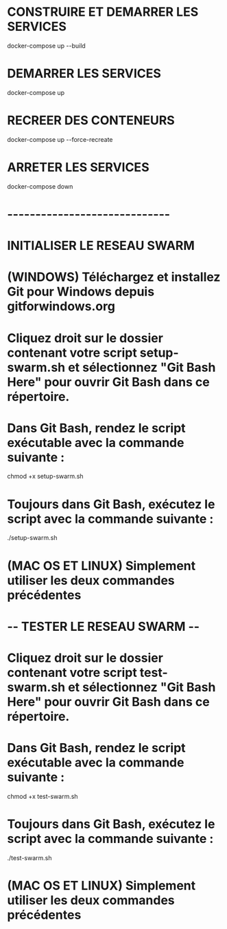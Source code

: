 #   CONSTRUIRE ET DEMARRER LES SERVICES 

docker-compose up --build

# DEMARRER LES SERVICES 

docker-compose up 

# RECREER DES CONTENEURS

docker-compose up --force-recreate

# ARRETER LES SERVICES 

docker-compose down

# -----------------------------

# INITIALISER LE RESEAU SWARM

# (WINDOWS) Téléchargez et installez Git pour Windows depuis gitforwindows.org

# Cliquez droit sur le dossier contenant votre script setup-swarm.sh et sélectionnez "Git Bash Here" pour ouvrir Git Bash dans ce répertoire.

# Dans Git Bash, rendez le script exécutable avec la commande suivante :

chmod +x setup-swarm.sh

# Toujours dans Git Bash, exécutez le script avec la commande suivante  :

./setup-swarm.sh

# (MAC OS ET LINUX) Simplement utiliser les deux commandes précédentes


# -- TESTER LE RESEAU SWARM --

# Cliquez droit sur le dossier contenant votre script test-swarm.sh et sélectionnez "Git Bash Here" pour ouvrir Git Bash dans ce répertoire.

# Dans Git Bash, rendez le script exécutable avec la commande suivante :

chmod +x test-swarm.sh

# Toujours dans Git Bash, exécutez le script avec la commande suivante  :

./test-swarm.sh

# (MAC OS ET LINUX) Simplement utiliser les deux commandes précédentes
